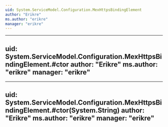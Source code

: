 ```yaml
---
uid: System.ServiceModel.Configuration.MexHttpsBindingElement
author: "Erikre"
ms.author: "erikre"
manager: "erikre"
---
```


---
uid: System.ServiceModel.Configuration.MexHttpsBindingElement.#ctor
author: "Erikre"
ms.author: "erikre"
manager: "erikre"
---

---
uid: System.ServiceModel.Configuration.MexHttpsBindingElement.#ctor(System.String)
author: "Erikre"
ms.author: "erikre"
manager: "erikre"
---
